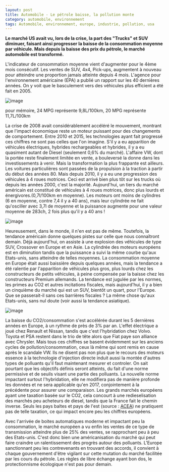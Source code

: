 ```yaml
---
layout: post
title: Automobile - Le pétrole baisse, la pollution monte
category: automobile, environnement
tags: Automobile, environnement, europe, industrie, pollution, usa
---
```

**Le marché US avait vu, lors de la crise, la part des "Trucks" et SUV diminuer, faisant ainsi progresser la baisse de la consommation moyenne par véhicule. Mais depuis la baisse des prix du pétrole, le marché automobile est transformé.**

L'indicateur de consommation moyenne vient d'augmenter pour le 4ème mois consécutif. Les ventes de SUV, 4x4, Pick-ups, augmentent à nouveau pour atteindre une proportion jamais atteinte depuis 4 mois. L'agence pour l'environnement américaine (EPA) a publié un rapport sur les 40 dernières années. On y voit que le basculement vers des véhicules plus efficient a été fait en 2005.

![image](https://filedn.eu/llqi9IBxlYouGRXYG2xlROb/img/2016/fueleco.jpg)

pour mémoire, 24 MPG représente 9,8L/100km, 20 MPG représente 11,7L/100km

La crise de 2008 avait considérablement accéléré le mouvement, montrant que l'impact économique reste un moteur puissant pour des changements de comportement. Entre 2010 et 2015, les technologies ayant fait progressé ces chiffres ne sont pas celles que l'on imagine. S'il y a eu apparition de véhicules électriques, hybrides rechargeables et hybrides, il y a eu quasiment autant de Diesel (seulement 0,6% du marché). L'affaire VW, dont la portée reste finalement limitée en vente, a bouleversé la donne dans les investissements à venir. Mais la transformation la plus frappante est ailleurs. Les voitures particulières sont passées de la propulsion à la traction à partir du début des années 80. Mais depuis 2010, il y a eu une progression des véhicules à 4 roues motrices. Ceci est arrivé bien plus tôt sur les trucks où depuis les années 2000, c'est la majorité. Aujourd'hui, un tiers du marché américain est constitué de véhicules à 4 roues motrices, donc plus lourds et énergivores.(0,7l/100km en moyenne). Les moteurs ont moins de cylindres (6 en moyenne, contre 7,4 il y a 40 ans), mais leur cylindrée ne fait qu'osciller avec 3,7l de moyenne et la puissance augmente pour une valeur moyenne de 283ch, 2 fois plus qu'il y a 40 ans !

![image](https://filedn.eu/llqi9IBxlYouGRXYG2xlROb/img/2016/enginetech.jpg)

Heureusement, dans le monde, il n'en est pas de même. Toutefois, la tendance américain donne quelques pistes sur celle que nous connaîtront demain. Déjà aujourd'hui, on assiste à une explosion des véhicules de type SUV, Crossover en Europe et en Asie. La cylindrée des moteurs européens est en diminution tandis que la puissance a suivi la même courbe qu'aux Etats-unis, sans atteindre de telles moyennes. La consommation moyenne en Europe était aussi baissière depuis quelques années, mais la tendance a été ralentie par l'apparition de véhicules plus gros, plus lourds chez les constructeurs de petits véhicules, à peine compensée par la baisse chez les constructeurs Premium allemands. La tendance est jugulée par les normes, les primes au CO2 et autres incitations fiscales, mais aujourd'hui, il y a bien un cinquième du marché qui est un SUV, bientôt un quart, pour l'Europe. Que se passerait-il sans ces barrières fiscales ? La même chose qu'aux Etats-unis, sans nul doute (voir aussi la tendance asiatique).

![image](https://filedn.eu/llqi9IBxlYouGRXYG2xlROb/img/2016/ademe2015.jpg)

La baisse du CO2/consommation s'est accélérée durant les 5 dernières années en Europe, à un rythme de près de 3% par an. L'effet électrique a joué chez Renault et Nissan, tandis que c'est l'hybridation chez Volvo. Toyota et PSA restent dans le trio de tête alors que Fiat paye son alliance avec Chrysler. Mais tous ces chiffres se basent évidemment sur les anciens cycles de pollution/consommation, ceux là même qui sont remis en cause après le scandale VW. Ils ne disent pas non plus que le recours des moteurs essence à la technologie d'injection directe induit aussi la montée d'autres types de polluants qu'il faut maintenant mesurer et controler. On sait pourtant que les objectifs définis seront atteints, du fait d'une norme permissive et de seuils visant une partie des polluants. La nouvelle norme impactant surtout l'hybridation, elle ne modifiera pas de manière profonde les données et ne sera applicable qu'en 2017, conjointement à la précédente pour assurer une comparaison. Les grands marchés européens ayant une taxation basée sur le CO2, cela concourt à une redieselisation des marchés peu acheteurs de diesel, tandis que la France fait le chemin inverse. Seuls les pays baltes et pays de l'est (source : <a href="http://www.acea.be/uploads/publications/CO_2_Tax_overview_2014.pdf">ACEA</a>) ne pratiquent pas de telle taxation, ce qui impact encore peu les chiffres européens.

Avec l'arrivée de boites automatiques moderne et impactant peu la consommation, le marché européen a vu enfin les ventes de ce type de transmission atteindre plus de 25% des ventes, se rapprochant peu à peu des Etats-unis. C'est donc bien une américanisation du marché qui peut faire craindre un ralentissement des progrès autour des polluants. L'Europe sanctionnant peu les contrevenants en trouvant des accords, il convient à chaque gouvernement d'être vigilant sur cette mutation du marché facilitée par les cours du pétrole. Les règles de libre échange ayant bon dos, le protectionnisme écologique n'est pas pour demain.
